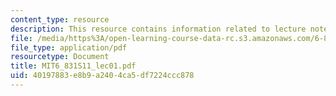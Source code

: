 ```yaml
---
content_type: resource
description: This resource contains information related to lecture notes.
file: /media/https%3A/open-learning-course-data-rc.s3.amazonaws.com/6-831-user-interface-design-and-implementation-spring-2011/40197883e8b9a2404ca5df7224ccc878_MIT6_831S11_lec01.pdf
file_type: application/pdf
resourcetype: Document
title: MIT6_831S11_lec01.pdf
uid: 40197883-e8b9-a240-4ca5-df7224ccc878
---
```


